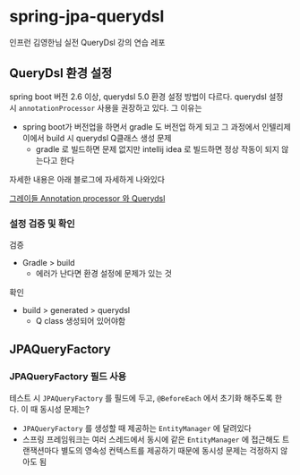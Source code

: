 # spring-jpa-querydsl
인프런 김영한님 실전 QueryDsl 강의 연습 레포

## QueryDsl 환경 설정

spring boot 버전 2.6 이상, querydsl 5.0 환경 설정 방법이 다르다. querydsl 설정 시 `annotationProcessor` 사용을 권장하고 있다. 그 이유는
- spring boot가 버전업을 하면서 gradle 도 버전업 하게 되고 그 과정에서 인텔리제이에서 build 시 querydsl Q클래스 생성 문제
  - gradle 로 빌드하면 문제 없지만 intellij idea 로 빌드하면 정상 작동이 되지 않는다고 한다

자세한 내용은 아래 블로그에 자세하게 나와있다

[그레이들 Annotation processor 와 Querydsl](http://honeymon.io/tech/2020/07/09/gradle-annotation-processor-with-querydsl.html)

### 설정 검증 및 확인

검증
- Gradle > build
  - 에러가 난다면 환경 설정에 문제가 있는 것

확인
- build > generated > querydsl
  - Q class 생성되어 있어야함 

## JPAQueryFactory

### JPAQueryFactory 필드 사용

테스트 시 `JPAQueryFactory` 를 필드에 두고, `@BeforeEach` 에서 초기화 해주도록 한다. 이 때 동시성 문제는?
- `JPAQueryFactory` 를 생성할 때 제공하는 `EntityManager` 에 달려있다
- 스프링 프레임워크는 여러 스레드에서 동시에 같은 `EntityManager` 에 접근해도 트랜잭션마다 별도의 영속성 컨텍스트를 제공하기 때문에 동시성 문제는 걱정하지 않아도 됨
